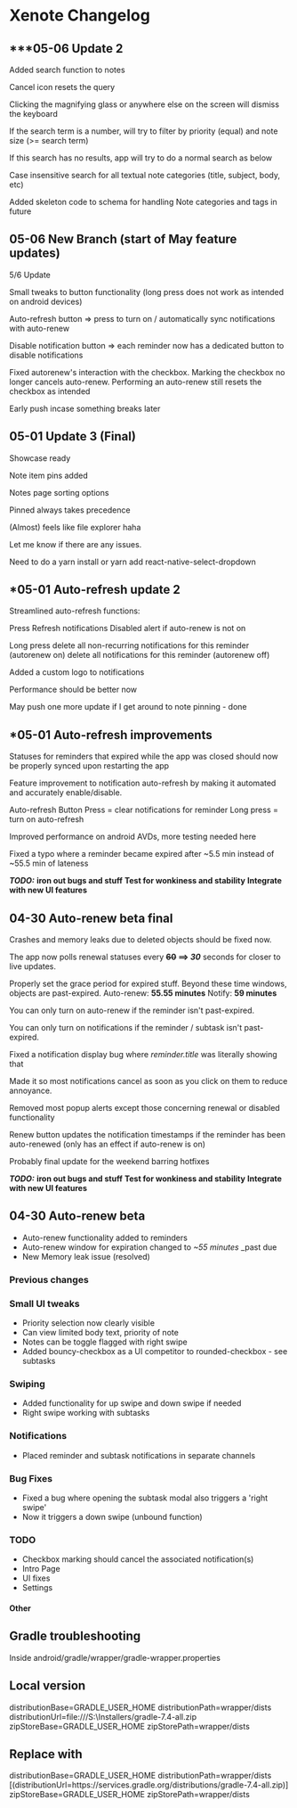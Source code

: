 
# Xenote Changelog

## ***05-06 Update 2

Added search function to notes

Cancel icon resets the query

Clicking the magnifying glass or anywhere else on the screen will dismiss the keyboard

If the search term is a number, will try to filter by priority (equal) and note size (>= search term)

If this search has no results, app will try to do a normal search as below

Case insensitive search for all textual note categories (title, subject, body, etc)

Added skeleton code to schema for handling Note categories and tags in future

## **05-06 New Branch (start of May feature updates)**

5/6 Update

Small tweaks to button functionality (long press does not work as intended on android devices)

Auto-refresh button => press to turn on / automatically sync notifications with auto-renew

Disable notification button => each reminder now has a dedicated button to disable notifications

Fixed autorenew's interaction with the checkbox. Marking the checkbox no longer cancels auto-renew. Performing an auto-renew still resets the checkbox as intended

Early push incase something breaks later

## **05-01 Update 3 (Final)**

Showcase ready

Note item pins added

Notes page sorting options

Pinned always takes precedence

(Almost) feels like file explorer haha

Let me know if there are any issues.

Need to do a yarn install or yarn add react-native-select-dropdown

## ***05-01 Auto-refresh update 2**

Streamlined auto-refresh functions:

Press
Refresh notifications
Disabled alert if auto-renew is not on 

Long press
delete all non-recurring notifications for this reminder (autorenew on)
delete all notifications for this reminder (autorenew off)

Added a custom logo to notifications

Performance should be better now

May push one more update if I get around to note pinning - done

## ***05-01 Auto-refresh improvements**

Statuses for reminders that expired while the app was closed should now be properly synced upon restarting the app

Feature improvement to notification auto-refresh by making it automated and accurately enable/disable.

Auto-refresh Button
Press = clear notifications for reminder
Long press = turn on auto-refresh

Improved performance on android AVDs, more testing needed here

Fixed a typo where a reminder became expired after ~5.5 min instead of ~55.5 min of lateness

**_TODO:_**
**iron out bugs and stuff**
**Test for wonkiness and stability**
**Integrate with new UI features**

## **04-30 Auto-renew beta final**

Crashes and memory leaks due to deleted objects should be fixed now.

The app now polls renewal statuses every **~~60~~ ==> _30_** seconds for closer to live updates.

Properly set the grace period for expired stuff. Beyond these time windows, objects are past-expired.
Auto-renew: **55.55 minutes**
Notify: **59 minutes**

You can only turn on auto-renew if the reminder isn't past-expired.

You can only turn on notifications if the reminder / subtask isn't past-expired.

Fixed a notification display bug where _reminder.title_ was literally showing that

Made it so most notifications cancel as soon as you click on them to reduce annoyance.

Removed most popup alerts except those concerning renewal or disabled functionality

Renew button updates the notification timestamps if the reminder has been auto-renewed (only has an effect if auto-renew is on)

Probably final update for the weekend barring hotfixes

**_TODO:_**
**iron out bugs and stuff**
**Test for wonkiness and stability**
**Integrate with new UI features**


## 04-30 Auto-renew beta

- Auto-renew functionality added to reminders
- Auto-renew window for expiration changed to _~55 minutes_ _past due
- New Memory leak issue (resolved)

### Previous changes

### Small UI tweaks

- Priority selection now clearly visible
- Can view limited body text, priority of note
- Notes can be toggle flagged with right swipe
- Added bouncy-checkbox as a UI competitor to rounded-checkbox - see subtasks

### Swiping

- Added functionality for up swipe and down swipe if needed
- Right swipe working with subtasks

### Notifications

- Placed reminder and subtask notifications in separate channels

### Bug Fixes

- Fixed a bug where opening the subtask modal also triggers a 'right swipe'
- Now it triggers a down swipe (unbound function)

### TODO

- Checkbox marking should cancel the associated notification(s)
- Intro Page
- UI fixes
- Settings

#### Other

## Gradle troubleshooting

Inside android/gradle/wrapper/gradle-wrapper.properties

## Local version

distributionBase=GRADLE_USER_HOME
distributionPath=wrapper/dists
distributionUrl=file\:///S:\Installers/gradle-7.4-all.zip
zipStoreBase=GRADLE_USER_HOME
zipStorePath=wrapper/dists

## Replace with

distributionBase=GRADLE_USER_HOME
distributionPath=wrapper/dists
[(distributionUrl=https\://services.gradle.org/distributions/gradle-7.4-all.zip)]
zipStoreBase=GRADLE_USER_HOME
zipStorePath=wrapper/dists